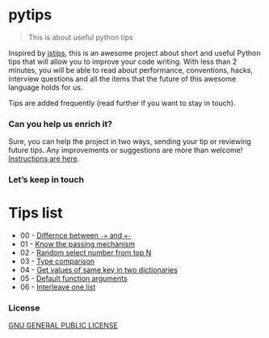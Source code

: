 # pytips
> This is about useful python tips

Inspired by [jstips](https://github.com/loverajoel/jstips), this is an awesome project about short and useful Python tips that 
will allow you to improve your code writing. With less than 2 minutes, you will be able to read about performance, conventions, hacks, 
interview questions and all the items that the future of this awesome language holds for us.

Tips are added frequently (read further if you want to stay in touch). 

### Can you help us enrich it?
Sure, you can help the project in two ways, sending your tip or reviewing future tips.
Any improvements or suggestions are more than welcome!
[Instructions are here](https://github.com/richzw/pytips/blob/master/CONTRIBUTING.md).

### Let’s keep in touch

# Tips list

- 00 - [Differnce between `-=` and `=-`](https://github.com/richzw/pytips/blob/master/posts/2016-04-12-difference-between-%60-=%60-and-%60=-%60.md)
- 01 - [Know the passing mechanism](https://github.com/richzw/pytips/blob/master/posts/2016-04-13-know-the-passing-mechanism.md)
- 02 - [Random select number from top N](https://github.com/richzw/pytips/blob/master/posts/2016-04-14-random-select-number-from-top-n.md)
- 03 - [Type comparison](https://github.com/richzw/pytips/blob/master/posts/2016-04-15-type-comparison.md)
- 04 - [Get values of same key in two dictionaries](https://github.com/richzw/pytips/blob/master/posts/2016-04-16-get-values-of-same-key-in-two-dictioinaries.md)
- 05 - [Default function arguments](https://github.com/richzw/pytips/blob/master/posts/2016-04-17-default-function-arguments.md)
- 06 - [Interleave one list](https://github.com/richzw/pytips/blob/master/posts/2016-04-18-interleave-one-list.md)

### License
[GNU GENERAL PUBLIC LICENSE](https://github.com/richzw/pytips/blob/master/LICENSE.md)
